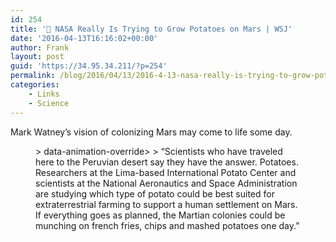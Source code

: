 ```yaml
---
id: 254
title: '🔗 NASA Really Is Trying to Grow Potatoes on Mars | WSJ'
date: '2016-04-13T16:16:02+00:00'
author: Frank
layout: post
guid: 'https://34.95.34.211/?p=254'
permalink: /blog/2016/04/13/2016-4-13-nasa-really-is-trying-to-grow-potatoes-on-mars-wsj/
categories:
    - Links
    - Science
---
```


Mark Watney’s vision of colonizing Mars may come to life some day.

<figure>> data-animation-override&gt;  
> <span>“</span>Scientists who have traveled here to the Peruvian desert say they have the answer. Potatoes. Researchers at the Lima-based International Potato Center and scientists at the National Aeronautics and Space Administration are studying which type of potato could be best suited for extraterrestrial farming to support a human settlement on Mars. If everything goes as planned, the Martian colonies could be munching on french fries, chips and mashed potatoes one day.<span>”</span>

</figure><div class="
          image-block-outer-wrapper
          layout-caption-hidden
          design-layout-inline
          
          
          
        " data-test="image-block-inline-outer-wrapper"><figure class="
              sqs-block-image-figure
              intrinsic
            " style="max-width:959px;"><div class="image-block-wrapper" data-animation-override="" data-animation-role="image"><div class="sqs-image-shape-container-element
              
          
        
              
            " style="
                position: relative;
                
                  padding-bottom:66.63190460205078%;
                
                overflow: hidden;
              "><noscript>![](https://images.squarespace-cdn.com/content/v1/5070e334e4b00907bc18faef/1460564128660-4PS9FPQIGX38XVDRNQ1J/image-asset.jpeg)</noscript>![](https://images.squarespace-cdn.com/content/v1/5070e334e4b00907bc18faef/1460564128660-4PS9FPQIGX38XVDRNQ1J/image-asset.jpeg)</div></div></figure></div>NASA Really Is Trying to Grow Potatoes on Mars | [WSJ](http://www.wsj.com/articles/nasa-really-is-trying-to-grow-potatoes-on-mars-1460560325)